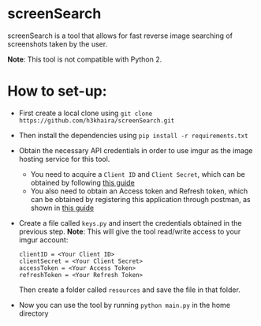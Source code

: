 
# screenSearch

screenSearch is a tool that allows for fast reverse image searching of screenshots taken by the user.

**Note**: This tool is not compatible with Python 2.

# How to set-up:
  * First create a local clone using `git clone https://github.com/h3khaira/screenSearch.git`

  * Then install the dependencies using `pip install -r requirements.txt`

  * Obtain the necessary API credentials in order to use imgur as the image hosting service for this tool.
    * You need to acquire a `Client ID` and `Client Secret`, which can be obtained by following [this guide](https://api.imgur.com/oauth2/addclient "guide")
    * You also need to obtain an Access token and Refresh token, which can be obtained by registering this application through postman, as shown in [this guide](https://apidocs.imgur.com/?version=latest)

  * Create a file called `keys.py` and insert the credentials obtained in the previous step. **Note**: This will give the tool read/write access to your imgur account:

     ```
     clientID = <Your Client ID>
     clientSecret = <Your Client Secret>
     accessToken = <Your Access Token>
     refreshToken = <Your Refresh Token>
     ```

     Then create a folder called `resources` and save the file in that folder.

  * Now you can use the tool by running `python main.py` in the home directory
